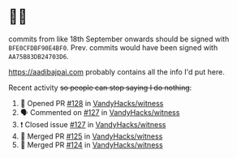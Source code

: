 # 👋🏻
<!--
**aadibajpai/aadibajpai** is a ✨ _special_ ✨ repository because its `README.md` (this file) appears on your GitHub profile.
-->
commits from like 18th September onwards should be signed with `BFE0CFDBF90E4BF0`. Prev. commits would have been signed with `AA75B83DB24703D6`.

https://aadibajpai.com probably contains all the info I'd put here.

Recent activity ~~so people can stop saying I do nothing~~:
<!--START_SECTION:activity-->
1. 💪 Opened PR [#128](https://github.com/VandyHacks/witness/pull/128) in [VandyHacks/witness](https://github.com/VandyHacks/witness)
2. 🗣 Commented on [#127](https://github.com/VandyHacks/witness/issues/127) in [VandyHacks/witness](https://github.com/VandyHacks/witness)
3. ❗️ Closed issue [#127](https://github.com/VandyHacks/witness/issues/127) in [VandyHacks/witness](https://github.com/VandyHacks/witness)
4. 🎉 Merged PR [#125](https://github.com/VandyHacks/witness/pull/125) in [VandyHacks/witness](https://github.com/VandyHacks/witness)
5. 🎉 Merged PR [#124](https://github.com/VandyHacks/witness/pull/124) in [VandyHacks/witness](https://github.com/VandyHacks/witness)
<!--END_SECTION:activity-->
